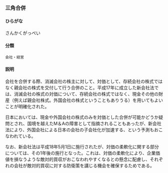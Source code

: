 <div style="display:none;">

## [あ行](securities-terms?id=あ行)
## [か行](securities-terms?id=か行)
## [さ行](securities-terms?id=さ行)

</div>

### 三角合併

#### ひらがな

さんかくがっぺい

#### 分類

`会社・経営`

#### 説明

会社を合併する際、消滅会社の株主に対して、対価として、存続会社の株式ではなく親会社の株式を交付して行う合併のこと。平成17年に成立した新会社法では、消滅会社の株式の対価について、存続会社の株式ではなく、現金その他の財産（例えば親会社株式。外国会社の株式ということもありうる）を用いてもよいことが明確化された。
 
日本においては、現金や外国会社の株式のみを対価とした合併が可能かどうか疑問とされ、国境を越えたM＆Aの障害として指摘されることもあったが、新会社法により、外国会社による日本の会社の子会社化が加速する、という予測もおこなわれている。
 
なお、新会社法は平成18年5月1日に施行されたが、対価の柔軟化に関する部分については、その1年後の施行となった。これは、対価の柔軟化により、企業価値を損なうような敵対的買収がおこなわれやすくなるとの懸念に配慮し、それぞれの会社が敵対的買収に対する防衛策を講じる機会を確保するためである。

<div style="display:none;">

## [た行](securities-terms?id=た行)
## [な行](securities-terms?id=な行)
## [は行](securities-terms?id=は行)
## [ま行](securities-terms?id=ま行)
## [や行](securities-terms?id=や行)
## [ら行](securities-terms?id=ら行)
## [わ行](securities-terms?id=わ行)
## [英数字・記号](securities-terms?id=英数字・記号)

</div>

